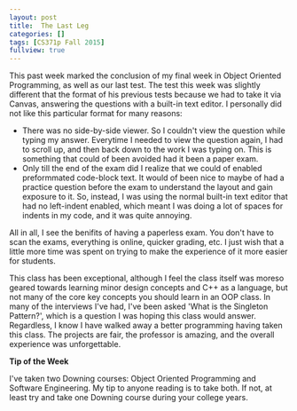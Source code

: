 ```yaml
---
layout: post
title:  The Last Leg
categories: []
tags: [CS371p Fall 2015]
fullview: true
---
```


This past week marked the conclusion of my final week in Object Oriented Programming, as well as our last test. The test this week was slightly different that the format of his previous tests because we had to take it via Canvas, answering the questions with a built-in text editor. I personally did not like this particular format for many reasons:     
  - There was no side-by-side viewer. So I couldn't view the question while typing my answer. Everytime I needed to view the question again, I had to scroll up, and then back down to the work I was typing on. This is something that could of been avoided had it been a paper exam.     
  - Only till the end of the exam did I realize that we could of enabled preformmated code-block text. It would of been nice to maybe of had a practice question before the exam to understand the layout and gain exposure to it. So, instead, I was using the normal built-in text editor that had no left-indent enabled, which meant I was doing a lot of spaces for indents in my code, and it was quite annoying.

All in all, I see the benifits of having a paperless exam. You don't have to scan the exams, everything is online, quicker grading, etc. I just wish that a little more time was spent on trying to make the experience of it more easier for students. 

This class has been exceptional, although I feel the class itself was moreso geared towards learning minor design concepts and C++ as a language, but not many of the core key concepts you should learn in an OOP class. In many of the interviews I've had, I've been asked 'What is the Singleton Pattern?', which is a question I was hoping this class would answer. Regardless, I know I have walked away a better programming having taken this class. The projects are fair, the professor is amazing, and the overall experience was unforgettable.

**Tip of the Week**

I've taken two Downing courses: Object Oriented Programming and Software Engineering. My tip to anyone reading is to take both. If not, at least try and take one Downing course during your college years. 

